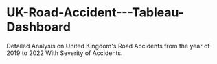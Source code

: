 # UK-Road-Accident---Tableau-Dashboard
Detailed Analysis on United Kingdom's Road Accidents from the year of 2019 to 2022 With Severity of Accidents.
